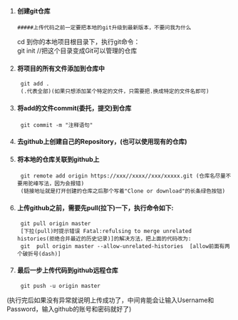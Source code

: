 1. #### 创建git仓库
       #####上传代码之前一定要把本地的git升级到最新版本，不要问我为什么
      cd 到你的本地项目根目录下，执行git命令：<br/>
      git init  //把这个目录变成Git可以管理的仓库 
2. #### 将项目的所有文件添加到仓库中
        git add . 
        (.代表全部)(如果只想添加某个特定的文件，只需要把.换成特定的文件名即可)
       
3. #### 将add的文件commit(委托，提交)到仓库
        git commit -m "注释语句"
        
4. #### 去github上创建自己的Repository，(也可以使用现有的仓库)

5. #### 将本地的仓库关联到github上
        git remote add origin https://xxx//xxxx//xxx/xxxxx.git (仓库名尽量不要用驼峰写法，因为会报错)
        (链接地址就是打开创建的仓库之后那个写着"Clone or download"的长条绿色按钮)

6. #### 上传github之前，需要先pull(拉下)一下，执行命令如下:<br/>
        git pull origin master              
        [下拉(pull)时提示错误 Fatal:refulsing to merge unrelated histories(拒绝合并最近的历史记录)]的解决方法，把上面的代码改为:
        git  pull origin master --allow-unrelated-histories  [allow前面有两个破折号(dash)]
        
7. #### 最后一步上传代码到github远程仓库
        git push -u origin master 
(执行完后如果没有异常就说明上传成功了，中间肯能会让输入Username和Password，输入github的账号和密码就好了)
